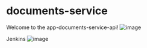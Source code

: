 # documents-service

Welcome to the app-documents-service-api!
![image](https://user-images.githubusercontent.com/125073292/219874991-76304314-1272-42e5-b9b4-800cbdb8bac3.png)


Jenkins
![image](https://user-images.githubusercontent.com/125073292/226215409-ef96a5a8-8d17-4119-8b37-8f2e106a06d1.png)

